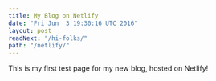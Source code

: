 ```yaml
---
title: My Blog on Netlify
date: "Fri Jun  3 19:30:16 UTC 2016"
layout: post
readNext: "/hi-folks/"
path: "/netlify/"
---
```


This is my first test page for my new blog, hosted on Netlify!

